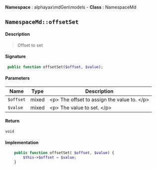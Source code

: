 **Namespace**  : alphayax\mdGen\models  - **Class** : NamespaceMd

## `NamespaceMd::offsetSet`

#### Description

> Offset to set


#### Signature

```php
 public function offsetSet($offset, $value);
```

#### Parameters

| Name | Type | Description |
|---|---|---|
| `$offset` | mixed | &lt;p&gt; The offset to assign the value to. &lt;/p&gt; |
| `$value` | mixed | &lt;p&gt; The value to set. &lt;/p&gt; |

#### Return

    void 

#### Implementation

```php
    public function offsetSet( $offset, $value) {
        $this->$offset = $value;
    }

```
